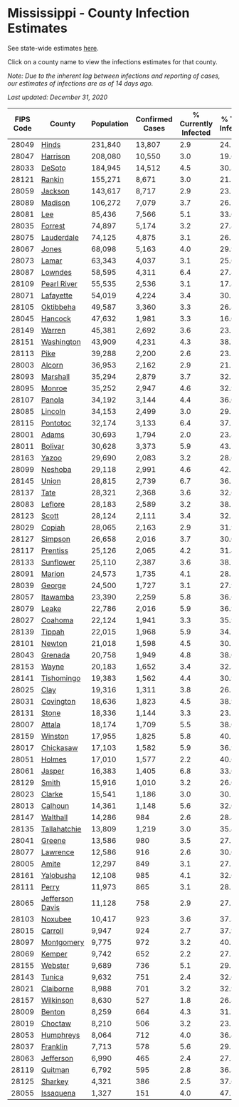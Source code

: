 # Mississippi - County Infection Estimates

See state-wide estimates [here](/infections/us-ms).

Click on a county name to view the infections estimates for that county.

*Note: Due to the inherent lag between infections and reporting of cases, our estimates of infections are as of 14 days ago.*

*Last updated: December 31, 2020*

|   FIPS Code |                             County |   Population |   Confirmed Cases |   % Currently Infected |   % Total Infected |
|-------------|------------------------------------|--------------|-------------------|------------------------|--------------------|
|       28049 |                     [Hinds](hinds) |      231,840 |            13,807 |                    2.9 |               24.2 |
|       28047 |               [Harrison](harrison) |      208,080 |            10,550 |                    3.0 |               19.6 |
|       28033 |                   [DeSoto](desoto) |      184,945 |            14,512 |                    4.5 |               30.3 |
|       28121 |                   [Rankin](rankin) |      155,271 |             8,671 |                    3.0 |               21.5 |
|       28059 |                 [Jackson](jackson) |      143,617 |             8,717 |                    2.9 |               23.7 |
|       28089 |                 [Madison](madison) |      106,272 |             7,079 |                    3.7 |               26.7 |
|       28081 |                         [Lee](lee) |       85,436 |             7,566 |                    5.1 |               33.6 |
|       28035 |                 [Forrest](forrest) |       74,897 |             5,174 |                    3.2 |               27.8 |
|       28075 |           [Lauderdale](lauderdale) |       74,125 |             4,875 |                    3.1 |               26.5 |
|       28067 |                     [Jones](jones) |       68,098 |             5,163 |                    4.0 |               29.9 |
|       28073 |                     [Lamar](lamar) |       63,343 |             4,037 |                    3.1 |               25.0 |
|       28087 |                 [Lowndes](lowndes) |       58,595 |             4,311 |                    6.4 |               27.8 |
|       28109 |         [Pearl River](pearl-river) |       55,535 |             2,536 |                    3.1 |               17.8 |
|       28071 |             [Lafayette](lafayette) |       54,019 |             4,224 |                    3.4 |               30.1 |
|       28105 |             [Oktibbeha](oktibbeha) |       49,587 |             3,360 |                    3.3 |               26.8 |
|       28045 |                 [Hancock](hancock) |       47,632 |             1,981 |                    3.3 |               16.0 |
|       28149 |                   [Warren](warren) |       45,381 |             2,692 |                    3.6 |               23.2 |
|       28151 |           [Washington](washington) |       43,909 |             4,231 |                    4.3 |               38.7 |
|       28113 |                       [Pike](pike) |       39,288 |             2,200 |                    2.6 |               23.1 |
|       28003 |                   [Alcorn](alcorn) |       36,953 |             2,162 |                    2.9 |               21.7 |
|       28093 |               [Marshall](marshall) |       35,294 |             2,879 |                    3.7 |               32.1 |
|       28095 |                   [Monroe](monroe) |       35,252 |             2,947 |                    4.6 |               32.9 |
|       28107 |                   [Panola](panola) |       34,192 |             3,144 |                    4.4 |               36.0 |
|       28085 |                 [Lincoln](lincoln) |       34,153 |             2,499 |                    3.0 |               29.7 |
|       28115 |               [Pontotoc](pontotoc) |       32,174 |             3,133 |                    6.4 |               37.2 |
|       28001 |                     [Adams](adams) |       30,693 |             1,794 |                    2.0 |               23.8 |
|       28011 |                 [Bolivar](bolivar) |       30,628 |             3,373 |                    5.9 |               43.7 |
|       28163 |                     [Yazoo](yazoo) |       29,690 |             2,083 |                    3.2 |               28.6 |
|       28099 |                 [Neshoba](neshoba) |       29,118 |             2,991 |                    4.6 |               42.1 |
|       28145 |                     [Union](union) |       28,815 |             2,739 |                    6.7 |               36.2 |
|       28137 |                       [Tate](tate) |       28,321 |             2,368 |                    3.6 |               32.6 |
|       28083 |                 [Leflore](leflore) |       28,183 |             2,589 |                    3.2 |               38.1 |
|       28123 |                     [Scott](scott) |       28,124 |             2,111 |                    3.4 |               32.5 |
|       28029 |                   [Copiah](copiah) |       28,065 |             2,163 |                    2.9 |               31.9 |
|       28127 |                 [Simpson](simpson) |       26,658 |             2,016 |                    3.7 |               30.0 |
|       28117 |               [Prentiss](prentiss) |       25,126 |             2,065 |                    4.2 |               31.4 |
|       28133 |             [Sunflower](sunflower) |       25,110 |             2,387 |                    3.6 |               38.7 |
|       28091 |                   [Marion](marion) |       24,573 |             1,735 |                    4.1 |               28.5 |
|       28039 |                   [George](george) |       24,500 |             1,727 |                    3.1 |               27.9 |
|       28057 |               [Itawamba](itawamba) |       23,390 |             2,259 |                    5.8 |               36.6 |
|       28079 |                     [Leake](leake) |       22,786 |             2,016 |                    5.9 |               36.9 |
|       28027 |                 [Coahoma](coahoma) |       22,124 |             1,941 |                    3.3 |               35.9 |
|       28139 |                   [Tippah](tippah) |       22,015 |             1,968 |                    5.9 |               34.7 |
|       28101 |                   [Newton](newton) |       21,018 |             1,598 |                    4.5 |               30.5 |
|       28043 |                 [Grenada](grenada) |       20,758 |             1,949 |                    4.8 |               38.0 |
|       28153 |                     [Wayne](wayne) |       20,183 |             1,652 |                    3.4 |               32.3 |
|       28141 |           [Tishomingo](tishomingo) |       19,383 |             1,562 |                    4.4 |               30.9 |
|       28025 |                       [Clay](clay) |       19,316 |             1,311 |                    3.8 |               26.5 |
|       28031 |             [Covington](covington) |       18,636 |             1,823 |                    4.5 |               38.9 |
|       28131 |                     [Stone](stone) |       18,336 |             1,144 |                    3.3 |               23.7 |
|       28007 |                   [Attala](attala) |       18,174 |             1,709 |                    5.5 |               38.0 |
|       28159 |                 [Winston](winston) |       17,955 |             1,825 |                    5.8 |               40.1 |
|       28017 |             [Chickasaw](chickasaw) |       17,103 |             1,582 |                    5.9 |               36.9 |
|       28051 |                   [Holmes](holmes) |       17,010 |             1,577 |                    2.2 |               40.6 |
|       28061 |                   [Jasper](jasper) |       16,383 |             1,405 |                    6.8 |               33.0 |
|       28129 |                     [Smith](smith) |       15,916 |             1,010 |                    3.2 |               26.0 |
|       28023 |                   [Clarke](clarke) |       15,541 |             1,186 |                    3.0 |               30.7 |
|       28013 |                 [Calhoun](calhoun) |       14,361 |             1,148 |                    5.6 |               32.0 |
|       28147 |               [Walthall](walthall) |       14,286 |               984 |                    2.6 |               28.4 |
|       28135 |       [Tallahatchie](tallahatchie) |       13,809 |             1,219 |                    3.0 |               35.4 |
|       28041 |                   [Greene](greene) |       13,586 |               980 |                    3.5 |               27.5 |
|       28077 |               [Lawrence](lawrence) |       12,586 |               916 |                    2.6 |               30.0 |
|       28005 |                     [Amite](amite) |       12,297 |               849 |                    3.1 |               27.1 |
|       28161 |             [Yalobusha](yalobusha) |       12,108 |               985 |                    4.1 |               32.6 |
|       28111 |                     [Perry](perry) |       11,973 |               865 |                    3.1 |               28.1 |
|       28065 | [Jefferson Davis](jefferson-davis) |       11,128 |               758 |                    2.9 |               27.1 |
|       28103 |                 [Noxubee](noxubee) |       10,417 |               923 |                    3.6 |               37.3 |
|       28015 |                 [Carroll](carroll) |        9,947 |               924 |                    2.7 |               37.9 |
|       28097 |           [Montgomery](montgomery) |        9,775 |               972 |                    3.2 |               40.5 |
|       28069 |                   [Kemper](kemper) |        9,742 |               652 |                    2.2 |               27.7 |
|       28155 |                 [Webster](webster) |        9,689 |               736 |                    5.1 |               29.5 |
|       28143 |                   [Tunica](tunica) |        9,632 |               751 |                    2.4 |               32.6 |
|       28021 |             [Claiborne](claiborne) |        8,988 |               701 |                    3.2 |               32.9 |
|       28157 |             [Wilkinson](wilkinson) |        8,630 |               527 |                    1.8 |               26.8 |
|       28009 |                   [Benton](benton) |        8,259 |               664 |                    4.3 |               31.7 |
|       28019 |                 [Choctaw](choctaw) |        8,210 |               506 |                    3.2 |               23.7 |
|       28053 |             [Humphreys](humphreys) |        8,064 |               712 |                    4.0 |               36.4 |
|       28037 |               [Franklin](franklin) |        7,713 |               578 |                    5.6 |               29.1 |
|       28063 |             [Jefferson](jefferson) |        6,990 |               465 |                    2.4 |               27.5 |
|       28119 |                 [Quitman](quitman) |        6,792 |               595 |                    2.8 |               36.3 |
|       28125 |                 [Sharkey](sharkey) |        4,321 |               386 |                    2.5 |               37.6 |
|       28055 |             [Issaquena](issaquena) |        1,327 |               151 |                    4.0 |               47.7 |